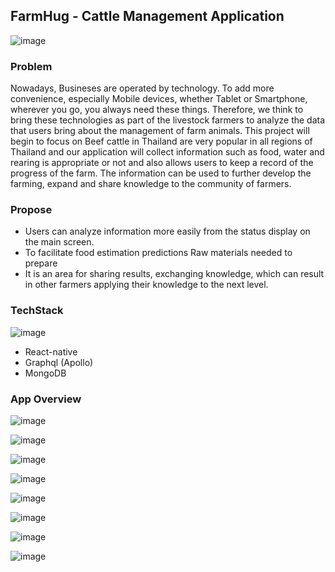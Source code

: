 ## FarmHug - Cattle Management Application



![image](https://user-images.githubusercontent.com/43010244/131153557-1454d55b-6a31-4d5c-8bf8-312000e63937.png)

### Problem

Nowadays, Busineses are operated by technology. To add more convenience, especially Mobile devices, whether Tablet or Smartphone, wherever you go, you always need these things. Therefore, we think to bring these technologies as part of the livestock farmers to analyze the data that users bring about the management of farm animals. This project will begin to focus on Beef cattle in Thailand are very popular in all regions of Thailand and our application will collect information such as food, water and rearing is appropriate or not and also allows users to keep a record of the progress of the farm. The information can be used to further develop the farming, expand and share knowledge to the community of farmers. 
      
### Propose

- Users can analyze information more easily from the status display on the main screen.
- To facilitate food estimation predictions Raw materials needed to prepare
- It is an area for sharing results, exchanging knowledge, which can result in other farmers applying their knowledge to the next level. 

### TechStack

![image](https://user-images.githubusercontent.com/43010244/131152556-d01d48aa-59d4-4b17-9e28-b69664dd4f9e.png)

- React-native
- Graphql (Apollo)
- MongoDB

### App Overview

![image](https://user-images.githubusercontent.com/43010244/131150748-c7931029-6b73-44a0-a116-1949228f3f0b.png)

![image](https://user-images.githubusercontent.com/43010244/131150784-c3604f90-6767-42cb-bf44-b295b48755ac.png)

![image](https://user-images.githubusercontent.com/43010244/131150820-0627633e-f772-4df0-83f5-7dcc14489b36.png)

![image](https://user-images.githubusercontent.com/43010244/131150838-84df91a8-0470-4322-bb95-a9e81f31ca14.png)

![image](https://user-images.githubusercontent.com/43010244/131150863-fa7b1b66-7e41-49d2-949d-ce2e438cb227.png)

![image](https://user-images.githubusercontent.com/43010244/131150882-35515456-3830-493e-895b-d05ce44344d2.png)

![image](https://user-images.githubusercontent.com/43010244/131150921-d31e259c-e7fe-4ea9-8b37-cb2af07dae7b.png)

![image](https://user-images.githubusercontent.com/43010244/131150944-0ad0685f-af29-4871-b3cc-4ae7183417c4.png)


